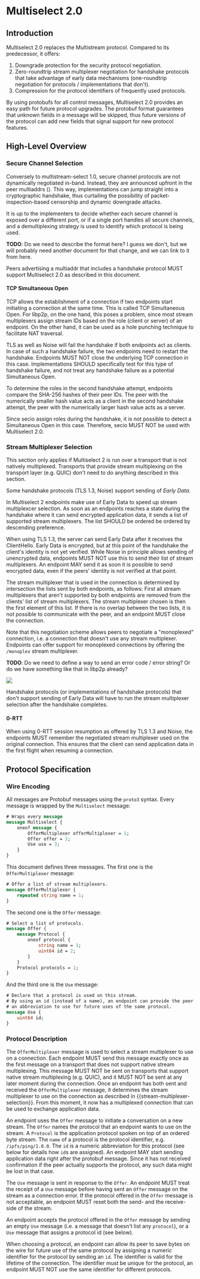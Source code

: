 # Multiselect 2.0

## Introduction

Multiselect 2.0 replaces the Multistream protocol. Compared to its predecessor, it offers:

1. Downgrade protection for the security protocol negotiation.
2. Zero-roundtrip stream multiplexer negotiation for handshake protocols that take advantage of early data mechanisms (one-roundtrip negotiation for protocols / implementations that don't).
3. Compression for the protocol identifiers of frequently used protocols.

By using protobufs for all control messages, Multiselect 2.0 provides an easy path for future protocol upgrades. The protobuf format guarantees that unknown fields in a message will be skipped, thus future versions of the protocol can add new fields that signal support for new protocol features.

## High-Level Overview

### Secure Channel Selection

Conversely to multistream-select 1.0, secure channel protocols are not dynamically negotiated in-band. Instead, they are announced upfront in the peer multiaddrs (<add link to multiaddr spec>). This way, implementations can jump straight into a cryptographic handshake, thus curtailing the possibility of packet-inspection-based censorship and dynamic downgrade attacks.

It is up to the implementers to decide whether each secure channel is exposed over a different port, or if a single port handles all secure channels, and a demultiplexing strategy is used to identify which protocol is being used.

**TODO**: Do we need to describe the format here? I guess we don't, but we will probably need another document for that change, and we can link to it from here.

Peers advertising a multiaddr that includes a handshake protocol MUST support Multiselect 2.0 as described in this document.

#### TCP Simultaneous Open

TCP allows the establishment of a connection if two endpoints start initiating a connection at the same time. This is called TCP Simultaneous Open. For libp2p, on the one hand, this poses a problem, since most stream multiplexers assign stream IDs based on the role (client or server) of an endpoint. On the other hand, it can be used as a hole punching technique to facilitate NAT traversal.

TLS as well as Noise will fail the handshake if both endpoints act as clients. In case of such a handshake failure, the two endpoints need to restart the handshake. Endpoints MUST NOT close the underlying TCP connection in this case. Implementations SHOULD specifically test for this type of handshake failure, and not treat any handshake failure as a potential Simultaneous Open.

To determine the roles in the second handshake attempt, endpoints compare the SHA-256 hashes of their peer IDs. The peer with the numerically smaller hash value acts as a client in the second handshake attempt, the peer with the numerically larger hash value acts as a server.

Since secio assign roles during the handshake, it is not possible to detect a Simultaneous Open in this case. Therefore, secio MUST NOT be used with Multiselect 2.0.

### Stream Multiplexer Selection

This section only applies if Multiselect 2 is run over a transport that is not natively multiplexed. Transports that provide stream multiplexing on the transport layer (e.g. QUIC) don't need to do anything described in this section.

Some handshake protocols (TLS 1.3, Noise) support sending of *Early Data*. 

In Multiselect 2 endpoints make use of Early Data to speed up stream multiplexcer selection. As soon as an endpoints reaches a state during the handshake where it can send encrypted application data, it sends a list of supported stream multiplexers. The list SHOULD be ordered be ordered by descending preference.

When using TLS 1.3, the server can send Early Data after it receives the ClientHello. Early Data is encrypted, but at this point of the handshake the client's identity is not yet verified. 
While Noise in principle allows sending of unencrypted data, endpoints MUST NOT use this to send their list of stream multiplexers. An endpoint MAY send it as soon it is possible to send encrypted data, even if the peers' identity is not verified at that point.

The stream multiplexer that is used in the connection is determined by intersection the lists sent by both endpoints, as follows: First all stream multiplexers that aren't supported by both endpoints are removed from the clients' list of stream multiplexers. The stream multiplexer chosen is then the first element of this list.
If there is no overlap between the two lists, it is not possible to communicate with the peer, and an endpoint MUST close the connection.

Note that this negotiation scheme allows peers to negotiate a "monoplexed" connection, i.e. a connection that doesn't use any stream multiplexer. Endpoints can offer support for monoplexed connections by offering the `/monoplex` stream multiplexer.

**TODO**: Do we need to define a way to send an error code / error string? Or do we have something like that in libp2p already?

![](handshake.png)

Handshake protocols (or implementations of handshake protocols) that don't support sending of Early Data will have to run the stream multiplexer selection after the handshake completes.

#### 0-RTT

When using 0-RTT session resumption as offered by TLS 1.3 and Noise, the endpoints MUST remember the negotiated stream multiplexer used on the original connection. This ensures that the client can send application data in the first flight when resuming a connection.

## Protocol Specification

### Wire Encoding

All messages are Protobuf messages using the `proto3` syntax. Every message is wrapped by the `Multiselect` message:

```protobuf
# Wraps every message
message Multiselect {
    oneof message {
        OfferMultiplexer offerMultiplexer = 1;
        Offer offer = 2;
        Use use = 3;
    }
}
```

This document defines three messages. The first one is the `OfferMultiplexer` message:

```protobuf
# Offer a list of stream multiplexers.
message OfferMultiplexer {
    repeated string name = 1;
}
```

The second one is the `Offer` message:

```protobuf
# Select a list of protocols.
message Offer {
    message Protocol {
        oneof protocol {
            string name = 1;
            uint64 id = 2;
        }
    }
    Protocol protocols = 1;
}
```

And the third one is the `Use` message:

```protobuf
# Declare that a protocol is used on this stream.
# By using an id (instead of a name), an endpoint can provide the peer
# an abbreviation to use for future uses of the same protocol.
message Use {
    uint64 id;
}
```

### Protocol Description

The `OfferMultiplexer` message is used to select a stream multiplexer to use on a connection. Each endpoint MUST send this message exactly once as the first message on a transport that does not support native stream multiplexing. This message MUST NOT be sent on transports that support native stream multiplexing (e.g. QUIC), and it MUST NOT be sent at any later moment during the connection.
Once an endpoint has both sent and received the `OfferMultiplexer` message, it determines the stream multiplexer to use on the connection as described in {{stream-multiplexer-selection}}. From this moment, it now has a multiplexed connection that can be used to exchange application data.

An endpoint uses the `Offer` message to initiate a conversation on a new stream. The `Offer` names the protocol that an endpoint wants to use on the stream. A `Protocol` is the application protocol spoken on top of an ordered byte stream. The `name` of a protocol is the protocol identifier, e.g. `/ipfs/ping/1.0.0`. The `id` is a numeric abbreviation for this protocol (see below for details how `id`s are assigned).
An endpoint MAY start sending application data right after the protobuf message. Since it has not received confirmation if the peer actually supports the protocol, any such data might be lost in that case.

The `Use` message is sent in response to the `Offer`. An endpoint MUST treat the receipt of a `Use` message before having sent an `Offer` message on the stream as a connection error.
If the protocol offered in the `Offer` message is not acceptable, an endpoint MUST reset both the send- and the receive-side of the stream.

An endpoint accepts the protocol offered in the `Offer` message by sending an empty `Use` message (i.e. a message that doesn't list any `protocol`), or a `Use` message that assigns a protocol id (see below).

When choosing a protocol, an endpoint can allow its peer to save bytes on the wire for future use of the same protocol by assigning a numeric identifier for the protocol by sending an `id`. The identifier is valid for the lifetime of the connection. The identifier must be unique for the protocol, an endpoint MUST NOT use the same identifier for different protocols.


